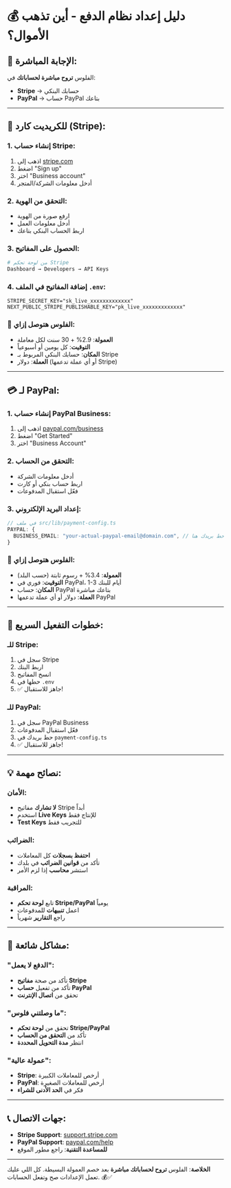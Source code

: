 # 💰 دليل إعداد نظام الدفع - أين تذهب الأموال؟

## 🎯 **الإجابة المباشرة:**
الفلوس **تروح مباشرة لحساباتك** في:
- **Stripe** → حسابك البنكي 
- **PayPal** → حساب PayPal بتاعك

---

## 🏦 **للكريديت كارد (Stripe):**

### 1. إنشاء حساب Stripe:
1. اذهب إلى [stripe.com](https://stripe.com)
2. اضغط "Sign up" 
3. اختر "Business account"
4. أدخل معلومات الشركة/المتجر

### 2. التحقق من الهوية:
- ارفع صورة من الهوية
- أدخل معلومات العمل
- اربط الحساب البنكي بتاعك

### 3. الحصول على المفاتيح:
```bash
# من لوحة تحكم Stripe
Dashboard → Developers → API Keys
```

### 4. إضافة المفاتيح في الملف `.env`:
```env
STRIPE_SECRET_KEY="sk_live_xxxxxxxxxxxxx"
NEXT_PUBLIC_STRIPE_PUBLISHABLE_KEY="pk_live_xxxxxxxxxxxxx"
```

### 💸 **الفلوس هتوصل إزاي:**
- **العمولة**: 2.9% + 30 سنت لكل معاملة
- **التوقيت**: كل يومين أو أسبوعياً 
- **المكان**: حسابك البنكي المربوط بـ Stripe
- **العملة**: دولار (أو أي عملة تدعمها Stripe)

---

## 💳 **لـ PayPal:**

### 1. إنشاء حساب PayPal Business:
1. اذهب إلى [paypal.com/business](https://paypal.com/business)
2. اضغط "Get Started"
3. اختر "Business Account"

### 2. التحقق من الحساب:
- أدخل معلومات الشركة
- اربط حساب بنكي أو كارت
- فعّل استقبال المدفوعات

### 3. إعداد البريد الإلكتروني:
```typescript
// في ملف src/lib/payment-config.ts
PAYPAL: {
  BUSINESS_EMAIL: "your-actual-paypal-email@domain.com", // حط بريدك هنا!
}
```

### 💸 **الفلوس هتوصل إزاي:**
- **العمولة**: 3.4% + رسوم ثابتة (حسب البلد)
- **التوقيت**: فوري في PayPal، 1-3 أيام للبنك
- **المكان**: حساب PayPal بتاعك مباشرة
- **العملة**: دولار أو أي عملة تدعمها PayPal

---

## 🔧 **خطوات التفعيل السريع:**

### للـ Stripe:
1. سجل في Stripe
2. اربط البنك
3. انسخ المفاتيح
4. حطها في `.env`
5. ✅ جاهز للاستقبال!

### للـ PayPal:
1. سجل في PayPal Business  
2. فعّل استقبال المدفوعات
3. حط بريدك في `payment-config.ts`
4. ✅ جاهز للاستقبال!

---

## 💡 **نصائح مهمة:**

### الأمان:
- **لا تشارك** مفاتيح Stripe أبداً
- استخدم **Live Keys** للإنتاج فقط
- **Test Keys** للتجريب فقط

### الضرائب:
- **احتفظ بسجلات** كل المعاملات
- تأكد من **قوانين الضرائب** في بلدك
- استشر **محاسب** إذا لزم الأمر

### المراقبة:
- تابع **لوحة تحكم Stripe/PayPal** يومياً
- اعمل **تنبيهات** للمدفوعات
- راجع **التقارير** شهرياً

---

## 🚨 **مشاكل شائعة:**

### "الدفع لا يعمل":
- تأكد من صحة **مفاتيح Stripe**
- تأكد من تفعيل **حساب PayPal**
- تحقق من **اتصال الإنترنت**

### "ما وصلتني فلوس":
- تحقق من **لوحة تحكم Stripe/PayPal**
- تأكد من **التحقق من الحساب**
- انتظر **مدة التحويل المحددة**

### "عمولة عالية":
- **Stripe**: أرخص للمعاملات الكبيرة
- **PayPal**: أرخص للمعاملات الصغيرة
- فكر في **الحد الأدنى للشراء**

---

## 📞 **جهات الاتصال:**

- **Stripe Support**: [support.stripe.com](https://support.stripe.com)
- **PayPal Support**: [paypal.com/help](https://paypal.com/help)
- **للمساعدة التقنية**: راجع مطور الموقع

---

**الخلاصة**: الفلوس **تروح لحساباتك مباشرة** بعد خصم العمولة البسيطة. كل اللي عليك تعمل الإعدادات صح وتفعل الحسابات. 💰✅